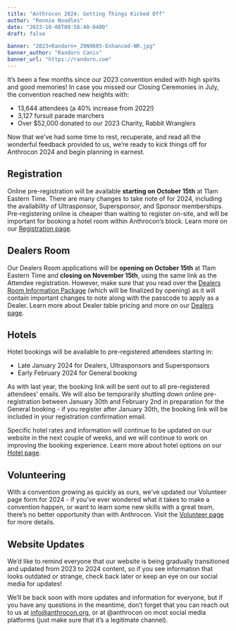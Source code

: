 ```yaml
---
title: "Anthrocon 2024: Getting Things Kicked Off"
author: "Ronnie Noodles"
date: "2023-10-08T09:58:40-0400"
draft: false

banner: "2023+Randorn+_Z9N9605-Enhanced-NR.jpg"
banner_author: "Randorn Canis"
banner_url: "https://randorn.com"
---
```


It’s been a few months since our 2023 convention ended with high spirits and good memories! In case you missed our Closing Ceremonies in July, the convention reached new heights with:

- 13,644 attendees (a 40% increase from 2022!)
- 3,127 fursuit parade marchers
- Over $52,000 donated to our 2023 Charity, Rabbit Wranglers

Now that we’ve had some time to rest, recuperate, and read all the wonderful feedback provided to us, we’re ready to kick things off for Anthrocon 2024 and begin planning in earnest.

## Registration

Online pre-registration will be available **starting on October 15th** at 11am Eastern Time. There are many changes to take note of for 2024, including the availability of Ultrasponsor, Supersponsor, and Sponsor memberships. Pre-registering online is cheaper than waiting to register on-site, and will be important for booking a hotel room within Anthrocon’s block. Learn more on our [Registration page](/registration).

## Dealers Room

Our Dealers Room applications will be **opening on October 15th** at 11am Eastern Time and **closing on November 15th**, using the same link as the Attendee registration. However, make sure that you read over the [Dealers Room Information Package](/drip) (which will be finalized by opening) as it will contain important changes to note along with the passcode to apply as a Dealer. Learn more about Dealer table pricing and more on our [Dealers page](/dealers).

## Hotels

Hotel bookings will be available to pre-registered attendees starting in:

- Late January 2024 for Dealers, Ultrasponsors and Supersponsors
- Early February 2024 for General booking

As with last year, the booking link will be sent out to all pre-registered attendees’ emails. We will also be temporarily shutting down online pre-registration between January 30th and February 2nd in preparation for the General booking - if you register after January 30th, the booking link will be included in your registration confirmation email.

Specific hotel rates and information will continue to be updated on our website in the next couple of weeks, and we will continue to work on improving the booking experience. Learn more about hotel options on our [Hotel page](/hotel).

## Volunteering

With a convention growing as quickly as ours, we’ve updated our Volunteer page form for 2024 - if you’ve ever wondered what it takes to make a convention happen, or want to learn some new skills with a great team, there’s no better opportunity than with Anthrocon. Visit the [Volunteer page](/volunteer) for more details.

## Website Updates

We’d like to remind everyone that our website is being gradually transitioned and updated from 2023 to 2024 content, so if you see information that looks outdated or strange, check back later or keep an eye on our social media for updates!

We’ll be back soon with more updates and information for everyone, but if you have any questions in the meantime, don’t forget that you can reach out to us at [info@anthrocon.org](mailto:info@anthrocon.org), or at @anthrocon on most social media platforms (just make sure that it’s a legitimate channel).
